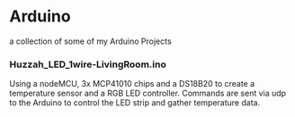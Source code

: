 # Arduino
a collection of some of my Arduino Projects


### Huzzah_LED_1wire-LivingRoom.ino 

Using a nodeMCU, 3x MCP41010 chips and a DS18B20 to create a temperature sensor and a RGB LED controller. Commands are sent via udp to the Arduino to control the LED strip and gather temperature data.
